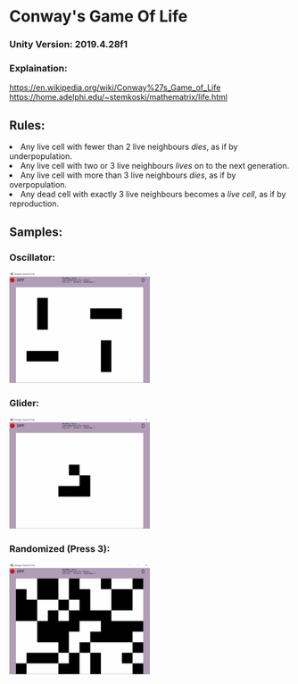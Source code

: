 # Conway's Game Of Life

### Unity Version: 2019.4.28f1
### Explaination: 
https://en.wikipedia.org/wiki/Conway%27s_Game_of_Life </br>
https://home.adelphi.edu/~stemkoski/mathematrix/life.html

## Rules:
<li>Any live cell with fewer than 2 live neighbours <i>dies</i>, as if by underpopulation.</li>
<li>Any live cell with two or 3 live neighbours <i>lives</i> on to the next generation.</li>
<li>Any live cell with more than 3 live neighbours <i>dies</i>, as if by overpopulation.</li>
<li>Any dead cell with exactly 3 live neighbours becomes a <i>live cell</i>, as if by reproduction.</li>

## Samples:
### Oscillator:
<img src = "Samples/Sample1.gif" width= 50% />

### Glider:
<img src = "Samples/Sample2.gif" width= 50% />

### Randomized (Press 3):
<img src = "Samples/Sample3.gif" width= 50% />
